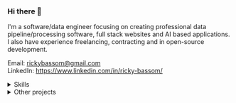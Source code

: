### Hi there 👋

I'm a software/data engineer focusing on creating professional data pipeline/processing software, full stack websites and AI based applications. I also have experience freelancing, contracting and in open-source development.

Email: rickybassom@gmail.com
<br>
LinkedIn: https://www.linkedin.com/in/ricky-bassom/

<details>
  <summary>Skills</summary>
  <br>
  <b>Programming languages:</b> Python, Java, C, C++, C#, Vala, JavaScript, Dart, PHP, Haskell, Prolog
  <br>
  <b>Frameworks / libraries:</b> Flask, Django, Bootstrap, Jekyll, GTK, Swing, Pygame, Phaser
  <br>
  <b>Systems:</b> Linux (Debian and Red Hat based), Windows, AWS
  <br>
  <b>Other:</b> HTML, CSS, Bash, Git, SQL, Docker, GitHub Actions, Travis CI, Jenkins, Redis, ActiveMQ, D3, Matplotlib
</details>

<details>
  <summary>Other projects</summary>
  <h3>Met System GUI</h3>
  <img src="img/metsystemgui.png" alt="Met System GUI screenshot" align="right" width="300">
  <p>Created data pipelines for real-time meteorological data at the <a href="https://www.ing.iac.es/astronomy/telescopes/wht/">William Herschel Telescope</a>. I also created a new web dashboard for scientists in the control center.</p>
  <ul>
    <li>Python</li>
    <li>Dart</li>
    <li>HTML/CSS/JS</li>
    <li>Redis</li>
  </ul>
  <hr>
  
  <h3>Mathematics without Tears and Fears</h3>
  <img src="img/mathematicswithouttearsandfears.gif" alt="Mathematics without Tears and Fears GIF" align="right" width="300">
  <p>A set of online pedagogical games aimed at teaching mathematical principles and recording game data for the <a href="https://www.exeter.ac.uk/">University of Exeter</a>.</p>
  <ul>
    <li>Python</li>
    <li>Flask</li>
    <li>HTML/CSS/JS</li>
    <li>MySQL</li>
    <li>Redis</li>
    <li>Docker</li>
    <li>AWS</li>
  </ul>
  <hr>
  
  <h3>ROV 2 SPS</h3>
  <img src="img/rov2sps.gif" alt="ROV2SPS GIF" align="right" width="300">
  <p>A cross-platform desktop application developed for <a href="https://magseisfairfield.com/">Magseis Fairfield</a>, used for real-time csv manipulation.</p>
  <ul>
    <li>Python</li>
    <li>GTK</li>
    <li>CSV</li>
    <li>Linux and Windows cross-platform packaging</li>
  </ul>
  <hr>
</details>
